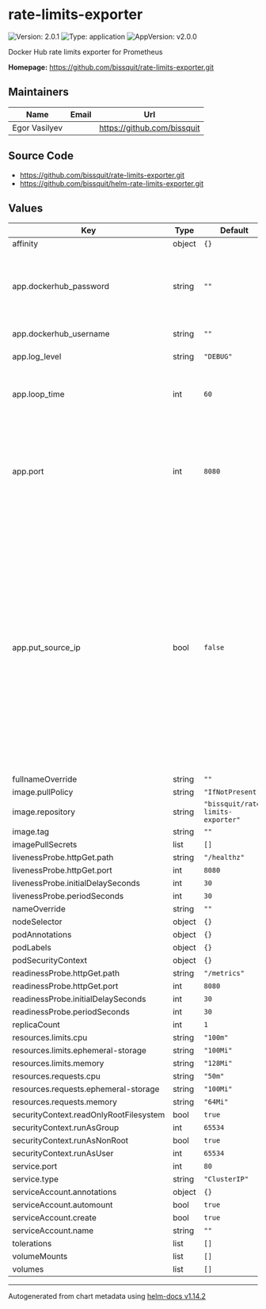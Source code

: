 # rate-limits-exporter

![Version: 2.0.1](https://img.shields.io/badge/Version-2.0.1-informational?style=flat-square) ![Type: application](https://img.shields.io/badge/Type-application-informational?style=flat-square) ![AppVersion: v2.0.0](https://img.shields.io/badge/AppVersion-v2.0.0-informational?style=flat-square)

Docker Hub rate limits exporter for Prometheus

**Homepage:** <https://github.com/bissquit/rate-limits-exporter.git>

## Maintainers

| Name | Email | Url |
| ---- | ------ | --- |
| Egor Vasilyev |  | <https://github.com/bissquit> |

## Source Code

* <https://github.com/bissquit/rate-limits-exporter.git>
* <https://github.com/bissquit/helm-rate-limits-exporter.git>

## Values

| Key | Type | Default | Description |
|-----|------|---------|-------------|
| affinity | object | `{}` |  |
| app.dockerhub_password | string | `""` | DockerHub password. As secure alternative use [access token](https://docs.docker.com/security/for-developers/access-tokens/) instead |
| app.dockerhub_username | string | `""` | DockerHub username |
| app.log_level | string | `"DEBUG"` | Default log level |
| app.loop_time | int | `60` | Default time range in seconds to perform rate limits checks |
| app.port | int | `8080` | Port to be listened by application in POD. This option doesn't change Service port (use service.port). |
| app.put_source_ip | bool | `false` | Source ip address from headers will be inserted into labels. Be careful to use this option because many different ip addressess in the label set will produce a lot of new time series in Prometheus TSDB. Read **CAUTION** in official article [METRIC AND LABEL NAMING](https://prometheus.io/docs/practices/naming/) |
| fullnameOverride | string | `""` |  |
| image.pullPolicy | string | `"IfNotPresent"` |  |
| image.repository | string | `"bissquit/rate-limits-exporter"` |  |
| image.tag | string | `""` |  |
| imagePullSecrets | list | `[]` |  |
| livenessProbe.httpGet.path | string | `"/healthz"` |  |
| livenessProbe.httpGet.port | int | `8080` |  |
| livenessProbe.initialDelaySeconds | int | `30` |  |
| livenessProbe.periodSeconds | int | `30` |  |
| nameOverride | string | `""` |  |
| nodeSelector | object | `{}` |  |
| podAnnotations | object | `{}` |  |
| podLabels | object | `{}` |  |
| podSecurityContext | object | `{}` |  |
| readinessProbe.httpGet.path | string | `"/metrics"` |  |
| readinessProbe.httpGet.port | int | `8080` |  |
| readinessProbe.initialDelaySeconds | int | `30` |  |
| readinessProbe.periodSeconds | int | `30` |  |
| replicaCount | int | `1` |  |
| resources.limits.cpu | string | `"100m"` |  |
| resources.limits.ephemeral-storage | string | `"100Mi"` |  |
| resources.limits.memory | string | `"128Mi"` |  |
| resources.requests.cpu | string | `"50m"` |  |
| resources.requests.ephemeral-storage | string | `"100Mi"` |  |
| resources.requests.memory | string | `"64Mi"` |  |
| securityContext.readOnlyRootFilesystem | bool | `true` |  |
| securityContext.runAsGroup | int | `65534` |  |
| securityContext.runAsNonRoot | bool | `true` |  |
| securityContext.runAsUser | int | `65534` |  |
| service.port | int | `80` |  |
| service.type | string | `"ClusterIP"` |  |
| serviceAccount.annotations | object | `{}` |  |
| serviceAccount.automount | bool | `true` |  |
| serviceAccount.create | bool | `true` |  |
| serviceAccount.name | string | `""` |  |
| tolerations | list | `[]` |  |
| volumeMounts | list | `[]` |  |
| volumes | list | `[]` |  |

----------------------------------------------
Autogenerated from chart metadata using [helm-docs v1.14.2](https://github.com/norwoodj/helm-docs/releases/v1.14.2)
